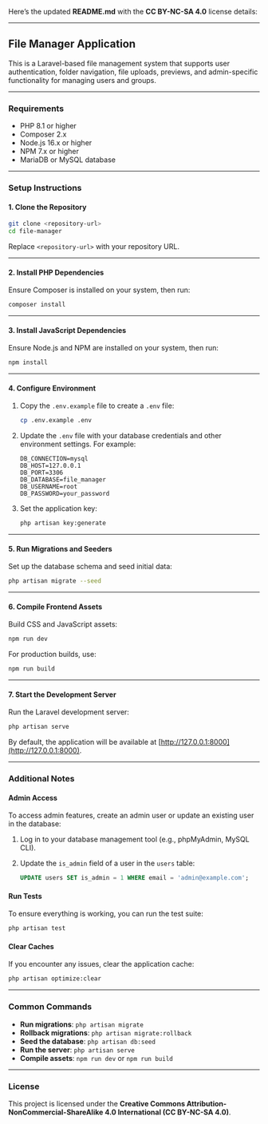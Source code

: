 Here’s the updated **README.md** with the **CC BY-NC-SA 4.0** license details:

---

## **File Manager Application**

This is a Laravel-based file management system that supports user authentication, folder navigation, file uploads, previews, and admin-specific functionality for managing users and groups.

---

### **Requirements**

- PHP 8.1 or higher
- Composer 2.x
- Node.js 16.x or higher
- NPM 7.x or higher
- MariaDB or MySQL database

---

### **Setup Instructions**

#### **1. Clone the Repository**

```bash
git clone <repository-url>
cd file-manager
```

Replace `<repository-url>` with your repository URL.

---

#### **2. Install PHP Dependencies**

Ensure Composer is installed on your system, then run:

```bash
composer install
```

---

#### **3. Install JavaScript Dependencies**

Ensure Node.js and NPM are installed on your system, then run:

```bash
npm install
```

---

#### **4. Configure Environment**

1. Copy the `.env.example` file to create a `.env` file:

   ```bash
   cp .env.example .env
   ```

2. Update the `.env` file with your database credentials and other environment settings. For example:

   ```plaintext
   DB_CONNECTION=mysql
   DB_HOST=127.0.0.1
   DB_PORT=3306
   DB_DATABASE=file_manager
   DB_USERNAME=root
   DB_PASSWORD=your_password
   ```

3. Set the application key:

   ```bash
   php artisan key:generate
   ```

---

#### **5. Run Migrations and Seeders**

Set up the database schema and seed initial data:

```bash
php artisan migrate --seed
```

---

#### **6. Compile Frontend Assets**

Build CSS and JavaScript assets:

```bash
npm run dev
```

For production builds, use:

```bash
npm run build
```

---

#### **7. Start the Development Server**

Run the Laravel development server:

```bash
php artisan serve
```

By default, the application will be available at [http://127.0.0.1:8000](http://127.0.0.1:8000).

---

### **Additional Notes**

#### **Admin Access**
To access admin features, create an admin user or update an existing user in the database:

1. Log in to your database management tool (e.g., phpMyAdmin, MySQL CLI).
2. Update the `is_admin` field of a user in the `users` table:

   ```sql
   UPDATE users SET is_admin = 1 WHERE email = 'admin@example.com';
   ```

#### **Run Tests**
To ensure everything is working, you can run the test suite:

```bash
php artisan test
```

#### **Clear Caches**
If you encounter any issues, clear the application cache:

```bash
php artisan optimize:clear
```

---

### **Common Commands**

- **Run migrations**: `php artisan migrate`
- **Rollback migrations**: `php artisan migrate:rollback`
- **Seed the database**: `php artisan db:seed`
- **Run the server**: `php artisan serve`
- **Compile assets**: `npm run dev` or `npm run build`

---

### **License**

This project is licensed under the **Creative Commons Attribution-NonCommercial-ShareAlike 4.0 International (CC BY-NC-SA 4.0)**.
